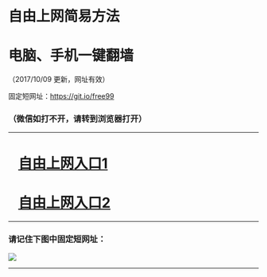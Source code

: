 ﻿# 自由上网简易方法

# 电脑、手机一键翻墙

（2017/10/09 更新，网址有效）

固定短网址：https://git.io/free99

### （微信如打不开，请转到浏览器打开）


***





# &nbsp;&nbsp; <a href="http://ft3110631352.fwq-tz-1001.info/fwqtz01.html?t=10090014708 " target="_blank">自由上网入口1</a>
# &nbsp;&nbsp; <a href="http://ft274303474.fwq-tz-1002.info/fwqtz02.html?t=100900130915 " target="_blank">自由上网入口2</a>
***

### 请记住下图中固定短网址：

<img src="https://s3-us-west-2.amazonaws.com/fwq-1001/yjfq-20170905okok.png" /> 


***

